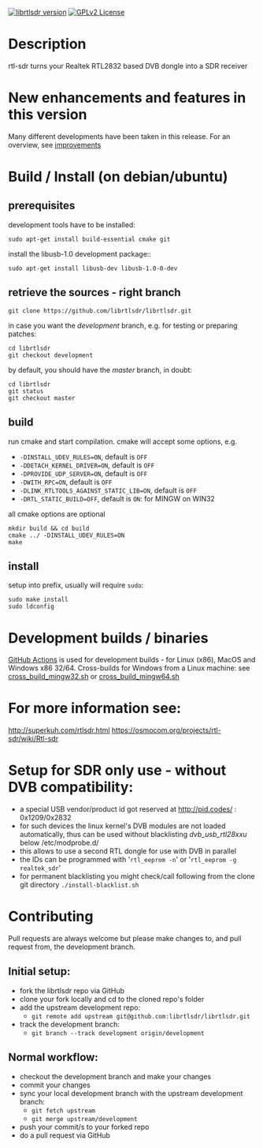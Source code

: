 [![librtlsdr version](https://img.shields.io/github/tag/librtlsdr/librtlsdr.svg?style=flat&label=librtlsdr)](https://github.com/librtlsdr/librtlsdr/releases)
[![GPLv2 License](http://img.shields.io/badge/license-GPLv2-brightgreen.svg)](https://tldrlegal.com/license/gnu-general-public-license-v2)

# Description

rtl-sdr turns your Realtek RTL2832 based DVB dongle into a SDR receiver


# New enhancements and features in this version

Many different developments have been taken in this release. For an overview, see [improvements](README_improvements.md)

# Build / Install (on debian/ubuntu)

## prerequisites
development tools have to be installed:
```
sudo apt-get install build-essential cmake git
```

install the libusb-1.0 development package::
```
sudo apt-get install libusb-dev libusb-1.0-0-dev
```

## retrieve the sources - right branch

```
git clone https://github.com/librtlsdr/librtlsdr.git
```

in case you want the *development* branch, e.g. for testing or preparing patches:
```
cd librtlsdr
git checkout development
```

by default, you should have the *master* branch, in doubt:
```
cd librtlsdr
git status
git checkout master
```

## build
run cmake and start compilation. cmake will accept some options, e.g.
* `-DINSTALL_UDEV_RULES=ON`, default is `OFF`
* `-DDETACH_KERNEL_DRIVER=ON`, default is `OFF`
* `-DPROVIDE_UDP_SERVER=ON`, default is `OFF`
* `-DWITH_RPC=ON`, default is `OFF`
* `-DLINK_RTLTOOLS_AGAINST_STATIC_LIB=ON`, default is `OFF`
* `-DRTL_STATIC_BUILD=OFF`, default is `ON`: for MINGW on WIN32

all cmake options are optional

```
mkdir build && cd build
cmake ../ -DINSTALL_UDEV_RULES=ON
make
```

## install
setup into prefix, usually will require `sudo`:
```
sudo make install
sudo ldconfig
```

# Development builds / binaries

[GitHub Actions](https://github.com/librtlsdr/librtlsdr/actions) is used for development builds - for Linux (x86), MacOS and Windows x86 32/64.
Cross-builds for Windows from a Linux machine: see [cross_build_mingw32.sh](cross_build_mingw32.sh) or [cross_build_mingw64.sh](cross_build_mingw64.sh)

# For more information see:

http://superkuh.com/rtlsdr.html
https://osmocom.org/projects/rtl-sdr/wiki/Rtl-sdr


# Setup for SDR only use - without DVB compatibility:

- a special USB vendor/product id got reserved at http://pid.codes/ : 0x1209/0x2832
- for such devices the linux kernel's DVB modules are not loaded automatically,
 thus can be used without blacklisting *dvb_usb_rtl28xxu* below /etc/modprobe.d/
- this allows to use a second RTL dongle for use with DVB in parallel
- the IDs can be programmed with '`rtl_eeprom -n`' or '`rtl_eeprom -g realtek_sdr`'
- for permanent blacklisting you might check/call following from the clone git directory
    ```./install-blacklist.sh```


# Contributing

Pull requests are always welcome but please make changes to, and pull request from, the development branch.

## Initial setup:

- fork the librtlsdr repo via GitHub
- clone your fork locally and cd to the cloned repo's folder
- add the upstream development repo:
    * `git remote add upstream git@github.com:librtlsdr/librtlsdr.git`
- track the development branch: 
    * `git branch --track development origin/development`

## Normal workflow:

- checkout the development branch and make your changes
- commit your changes
- sync your local development branch with the upstream development branch:
    * `git fetch upstream`
    * `git merge upstream/development`
- push your commit/s to your forked repo
- do a pull request via GitHub
